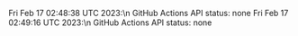 
Fri Feb 17 02:48:38 UTC 2023:\n GitHub Actions API status: none
Fri Feb 17 02:49:16 UTC 2023:\n GitHub Actions API status: none
